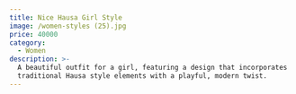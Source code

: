 ```yaml
---
title: Nice Hausa Girl Style
image: /women-styles (25).jpg
price: 40000
category:
  - Women
description: >-
  A beautiful outfit for a girl, featuring a design that incorporates
  traditional Hausa style elements with a playful, modern twist.
---
```


